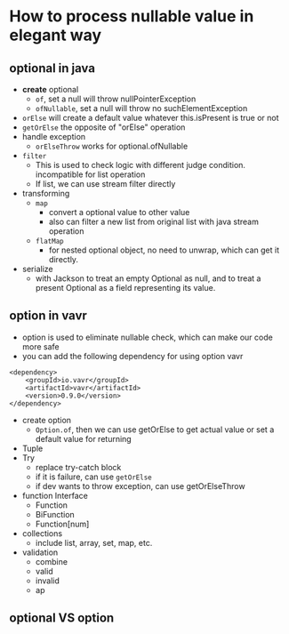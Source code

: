 # How to process nullable value in elegant way

## optional in java
* **create** optional
  * ```of```, set a null will throw nullPointerException
  * ```ofNullable```, set a null will throw no suchElementException
* ```orElse``` will create a default value whatever this.isPresent is true or not
* ```getOrElse``` the opposite of "orElse" operation
* handle exception
  * ```orElseThrow``` works for optional.ofNullable
* ```filter```
  * This is used to check logic with different judge condition. incompatible for list operation
  * If list, we can use stream filter directly
* transforming
  * ```map```
    * convert a optional value to other value
    * also can filter a new list from original list with java stream operation 
  * ```flatMap```
    * for nested optional object, no need to unwrap, which can get it directly.
* serialize
  * with Jackson to treat an empty Optional as null, and to treat a present Optional as a field representing its value.
## option in vavr
* option is used to eliminate nullable check, which can make our code more safe
* you can add the following dependency for using option vavr
```
<dependency>
    <groupId>io.vavr</groupId>
    <artifactId>vavr</artifactId>
    <version>0.9.0</version>
</dependency>
```
* create option
  * ```Option.of```, then we can use getOrElse to get actual value or set a default value for returning
* Tuple
* Try
  * replace try-catch block
  * if it is failure, can use ```getOrElse```
  * if dev wants to throw exception, can use getOrElseThrow
* function Interface
  * Function
  * BiFunction
  * Function[num]
* collections
  * include list, array, set, map, etc.
* validation
  * combine
  * valid
  * invalid
  * ap

## optional VS option

